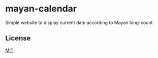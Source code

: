 # mayan-calendar

Simple website to display current date according to Mayan long-count

## License
[MIT](LICENSE)
